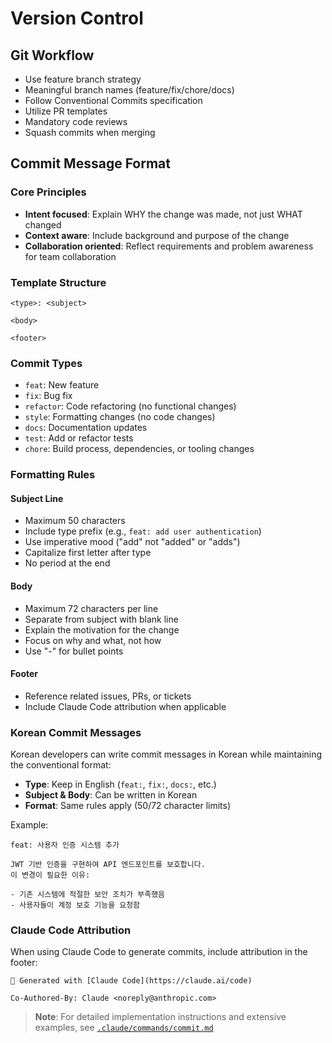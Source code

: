 # Version Control

## Git Workflow

- Use feature branch strategy
- Meaningful branch names (feature/fix/chore/docs)
- Follow Conventional Commits specification
- Utilize PR templates
- Mandatory code reviews
- Squash commits when merging

## Commit Message Format

### Core Principles

- **Intent focused**: Explain WHY the change was made, not just WHAT changed
- **Context aware**: Include background and purpose of the change
- **Collaboration oriented**: Reflect requirements and problem awareness for team collaboration

### Template Structure

```
<type>: <subject>

<body>

<footer>
```

### Commit Types

- `feat`: New feature
- `fix`: Bug fix
- `refactor`: Code refactoring (no functional changes)
- `style`: Formatting changes (no code changes)
- `docs`: Documentation updates
- `test`: Add or refactor tests
- `chore`: Build process, dependencies, or tooling changes

### Formatting Rules

#### Subject Line
- Maximum 50 characters
- Include type prefix (e.g., `feat: add user authentication`)
- Use imperative mood ("add" not "added" or "adds")
- Capitalize first letter after type
- No period at the end

#### Body
- Maximum 72 characters per line
- Separate from subject with blank line
- Explain the motivation for the change
- Focus on why and what, not how
- Use "-" for bullet points

#### Footer
- Reference related issues, PRs, or tickets
- Include Claude Code attribution when applicable

### Korean Commit Messages

Korean developers can write commit messages in Korean while maintaining the conventional format:

- **Type**: Keep in English (`feat:`, `fix:`, `docs:`, etc.)
- **Subject & Body**: Can be written in Korean
- **Format**: Same rules apply (50/72 character limits)

Example:
```
feat: 사용자 인증 시스템 추가

JWT 기반 인증을 구현하여 API 엔드포인트를 보호합니다.
이 변경이 필요한 이유:

- 기존 시스템에 적절한 보안 조치가 부족했음
- 사용자들이 계정 보호 기능을 요청함
```

### Claude Code Attribution

When using Claude Code to generate commits, include attribution in the footer:

```
🤖 Generated with [Claude Code](https://claude.ai/code)

Co-Authored-By: Claude <noreply@anthropic.com>
```

> **Note**: For detailed implementation instructions and extensive examples, see [`.claude/commands/commit.md`](./commands/commit.md)